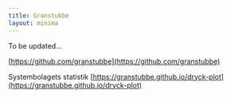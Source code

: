 ```yaml
---
title: Granstubbe
layout: minima
---
```


To be updated...

[https://github.com/granstubbe](https://github.com/granstubbe)


Systembolagets statistik
[https://granstubbe.github.io/dryck-plot](https://granstubbe.github.io/dryck-plot)




